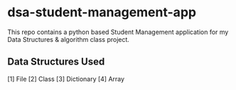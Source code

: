 # dsa-student-management-app
This repo contains a python based Student Management application for my Data Structures & algorithm class project.

## Data Structures Used
[1] File
[2] Class
[3] Dictionary
[4] Array
